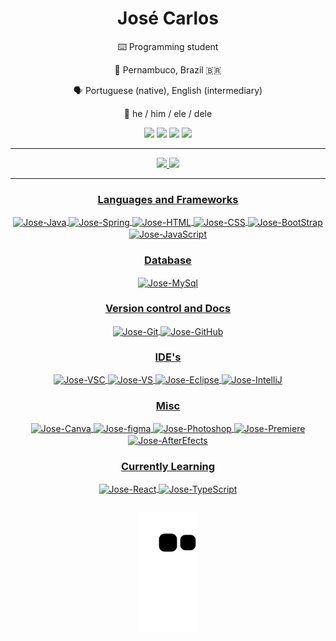 <h1 align=center>José Carlos</h1>

<div align=center>

:keyboard: Programming student

:round_pushpin: Pernambuco, Brazil :brazil:

:speaking_head: Portuguese (native), English (intermediary)

:man: he / him / ele / dele
  
<p align=center>
    <div style="display: inline_block"> 
  <a href="https://www.instagram.com/josecarlos_12/" target="_blank"><img src="https://img.shields.io/badge/-Instagram-%23E4405F?style=for-the-badge&logo=instagram&logoColor=white" target="_blank"></a>
 	<a href="https://www.twitch.tv/beater27032001" target="_blank"><img src="https://img.shields.io/badge/Twitch-9146FF?style=for-the-badge&logo=twitch&logoColor=white" target="_blank"></a>
  <a href = "mailto:josecarlospaivasantos2001@gmail.com"><img src="https://img.shields.io/badge/Gmail-D14836?style=for-the-badge&logo=gmail&logoColor=white" target="_blank"></a>
  <a href="https://www.linkedin.com/in/josé-paiva-977603205/" target="_blank"><img src="https://img.shields.io/badge/-LinkedIn-%230077B5?style=for-the-badge&logo=linkedin&logoColor=white" target="_blank"></a> 
  </p>
</div>

---

<div align="center">
  <a href="https://github.com/beater27032001">
  <img height="180em" src="https://github-readme-stats.vercel.app/api?username=beater27032001&show_icons=true&theme=radical&include_all_commits=true&count_private=true"/>
  <img height="180em" src="https://github-readme-stats.vercel.app/api/top-langs/?username=beater27032001&layout=compact&langs_count=7&theme=radical"/>
</div>

---
 
<h3 align=center>Languages and Frameworks</h3>
<div style="display: inline_block">
  <img align="center" alt="Jose-Java" src="https://img.shields.io/badge/Java-ED8B00?style=for-the-badge&logo=openjdk&logoColor=white"/>
  <img align="center" alt="Jose-Spring" src="https://img.shields.io/badge/Spring-6DB33F?style=for-the-badge&logo=spring&logoColor=white"/>
  <img align="center" alt="Jose-HTML" src="https://img.shields.io/badge/HTML5-E34F26?style=for-the-badge&logo=html5&logoColor=white"/>
  <img align="center" alt="Jose-CSS" src="https://img.shields.io/badge/CSS3-1572B6?style=for-the-badge&logo=css3&logoColor=white"/>
  <img align="center" alt="Jose-BootStrap" src="https://img.shields.io/badge/Bootstrap-563D7C?style=for-the-badge&logo=bootstrap&logoColor=white"/>
  <img align="center" alt="Jose-JavaScript" src="https://img.shields.io/badge/JavaScript-323330?style=for-the-badge&logo=javascript&logoColor=F7DF1E"/>
</div>
 
<h3 align=center>Database</h3>
<div style="display: inline_block">
  <img align="center" alt="Jose-MySql" src="https://img.shields.io/badge/MySQL-005C84?style=for-the-badge&logo=mysql&logoColor=white"/>
</div> 

<h3 align=center>Version control and Docs</h3>
<div style="display: inline_block">
  <img align="center" alt="Jose-Git" src="https://img.shields.io/badge/GIT-E44C30?style=for-the-badge&logo=git&logoColor=white" />
  <img align="center" alt="Jose-GitHub" src="https://img.shields.io/badge/GitHub-100000?style=for-the-badge&logo=github&logoColor=white" />
</div>  
 
<h3 align=center>IDE's</h3>
<div style="display: inline_block">
  <img align="center" alt="Jose-VSC" src="https://img.shields.io/badge/Visual_Studio_Code-0078D4?style=for-the-badge&logo=visual%20studio%20code&logoColor=white" />
  <img align="center" alt="Jose-VS" src="https://img.shields.io/badge/Visual_Studio-5C2D91?style=for-the-badge&logo=visual%20studio&logoColor=white" />
  <img align="center" alt="Jose-Eclipse" src="https://img.shields.io/badge/Eclipse-2C2255?style=for-the-badge&logo=eclipse&logoColor=white" />
  <img align="center" alt="Jose-IntelliJ" src="https://img.shields.io/badge/IntelliJ_IDEA-000000.svg?style=for-the-badge&logo=intellij-idea&logoColor=white" />
</div>  
  
<h3 align=center>Misc</h3>
<div style="display: inline_block">
  <img align="center" alt="Jose-Canva" src="https://img.shields.io/badge/Canva-%2300C4CC.svg?&style=for-the-badge&logo=Canva&logoColor=white" />
  <img align="center" alt="Jose-figma" src="https://img.shields.io/badge/Figma-F24E1E?style=for-the-badge&logo=figma&logoColor=white" />
  <img align="center" alt="Jose-Photoshop" src="https://img.shields.io/badge/Adobe%20Photoshop-31A8FF?style=for-the-badge&logo=Adobe%20Photoshop&logoColor=black" />
  <img align="center" alt="Jose-Premiere" src="https://img.shields.io/badge/Adobe%20Premiere%20Pro-9999FF?style=for-the-badge&logo=Adobe%20Premiere%20Pro&logoColor=white" />
  <img align="center" alt="Jose-AfterEfects" src="https://img.shields.io/badge/Adobe%20after%20affects-CF96FD?style=for-the-badge&logo=Adobe%20after%20effects&logoColor=393665" />
</div>

<h3 align=center>Currently Learning</h3>
<div style="display: inline_block">
    <img align="center" alt="Jose-React" src="https://img.shields.io/badge/React-20232A?style=for-the-badge&logo=react&logoColor=61DAFB" />
    <img align="center" alt="Jose-TypeScript" src="https://img.shields.io/badge/TypeScript-007ACC?style=for-the-badge&logo=typescript&logoColor=white" />
  
</div> 
  
 
  

##


  
  ![Snake animation](https://github.com/beater27032001/beater27032001/blob/output/github-contribution-grid-snake.svg)
</div>

